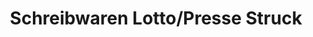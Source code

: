 ---
title: "Schreibwaren Lotto/Presse Struck"
url: /bonn/schreibwaren-lotto-presse-struck/
shop: Kiosk
---